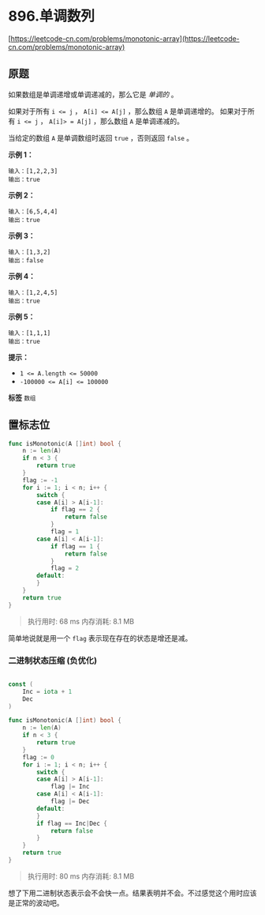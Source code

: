# 896.单调数列
[https://leetcode-cn.com/problems/monotonic-array](https://leetcode-cn.com/problems/monotonic-array) 
## 原题
如果数组是单调递增或单调递减的，那么它是 *单调的* 。

如果对于所有 `i <= j` ， `A[i] <= A[j]` ，那么数组 `A` 是单调递增的。 如果对于所有 `i <= j` ， `A[i]> = A[j]` ，那么数组 `A` 是单调递减的。

当给定的数组 `A` 是单调数组时返回 `true` ，否则返回 `false` 。

 
 **示例 1：** 

```
输入：[1,2,2,3]
输出：true

```
 **示例 2：** 

```
输入：[6,5,4,4]
输出：true

```
 **示例 3：** 

```
输入：[1,3,2]
输出：false

```
 **示例 4：** 

```
输入：[1,2,4,5]
输出：true

```
 **示例 5：** 

```
输入：[1,1,1]
输出：true

```
 

 **提示：** 
-  `1 <= A.length <= 50000` 
-  `-100000 <= A[i] <= 100000` 
 
**标签**
`数组` 


## 置标志位
```go
func isMonotonic(A []int) bool {
	n := len(A)
	if n < 3 {
		return true
	}
	flag := -1
	for i := 1; i < n; i++ {
		switch {
		case A[i] > A[i-1]:
			if flag == 2 {
				return false
			}
			flag = 1
		case A[i] < A[i-1]:
			if flag == 1 {
				return false
			}
			flag = 2
		default:
		}
	}
	return true
}
```
>执行用时: 68 ms
内存消耗: 8.1 MB

简单地说就是用一个 `flag` 表示现在存在的状态是增还是减。

### 二进制状态压缩 (负优化)
```go

const (
	Inc = iota + 1
	Dec
)

func isMonotonic(A []int) bool {
	n := len(A)
	if n < 3 {
		return true
	}
	flag := 0
	for i := 1; i < n; i++ {
		switch {
		case A[i] > A[i-1]:
			flag |= Inc
		case A[i] < A[i-1]:
			flag |= Dec
		default:
		}
		if flag == Inc|Dec {
			return false
		}
	}
	return true
}
```
>执行用时: 80 ms
内存消耗: 8.1 MB

想了下用二进制状态表示会不会快一点。结果表明并不会。不过感觉这个用时应该是正常的波动吧。